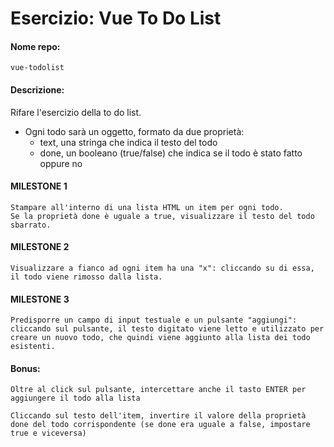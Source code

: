 # Esercizio: Vue To Do List

#### Nome repo:

```
vue-todolist
```

#### Descrizione:

Rifare l'esercizio della to do list.

- Ogni todo sarà un oggetto, formato da due proprietà:
  - text, una stringa che indica il testo del todo
  - done, un booleano (true/false) che indica se il todo è stato fatto oppure no

#### MILESTONE 1

```
Stampare all'interno di una lista HTML un item per ogni todo.
Se la proprietà done è uguale a true, visualizzare il testo del todo sbarrato.
```

#### MILESTONE 2

```
Visualizzare a fianco ad ogni item ha una "x": cliccando su di essa, il todo viene rimosso dalla lista.
```

#### MILESTONE 3

```
Predisporre un campo di input testuale e un pulsante "aggiungi": cliccando sul pulsante, il testo digitato viene letto e utilizzato per creare un nuovo todo, che quindi viene aggiunto alla lista dei todo esistenti.
```

#### Bonus:

```
Oltre al click sul pulsante, intercettare anche il tasto ENTER per aggiungere il todo alla lista
```

```
Cliccando sul testo dell'item, invertire il valore della proprietà done del todo corrispondente (se done era uguale a false, impostare true e viceversa)
```
